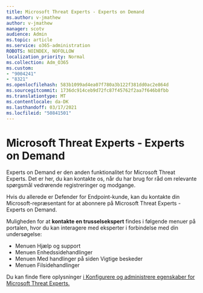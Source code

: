 ```yaml
---
title: Microsoft Threat Experts - Experts on Demand
ms.author: v-jmathew
author: v-jmathew
manager: scotv
audience: Admin
ms.topic: article
ms.service: o365-administration
ROBOTS: NOINDEX, NOFOLLOW
localization_priority: Normal
ms.collection: Adm_O365
ms.custom:
- "9004241"
- "8321"
ms.openlocfilehash: 583b1099ad4ea07f780a3b122f381dd0ac2e864d
ms.sourcegitcommit: 1736dc914ceb9d72fc87f45762f2aa7f646b8fbb
ms.translationtype: MT
ms.contentlocale: da-DK
ms.lasthandoff: 03/17/2021
ms.locfileid: "50841501"
---
```

# <a name="microsoft-threat-experts---experts-on-demand"></a>Microsoft Threat Experts - Experts on Demand

Experts on Demand er den anden funktionalitet for Microsoft Threat Experts. Det er her, du kan kontakte os, når du har brug for råd om relevante spørgsmål vedrørende registreringer og modgange.

Hvis du allerede er Defender for Endpoint-kunde, kan du kontakte din Microsoft-repræsentant for at abonnere på Microsoft Threat Experts - Experts on Demand.

Muligheden for at **kontakte en trusselsekspert** findes i følgende menuer på portalen, hvor du kan interagere med eksperter i forbindelse med din undersøgelse:

- Menuen Hjælp og support
- Menuen Enhedssidehandlinger
- Menuen Med handlinger på siden Vigtige beskeder
- Menuen Filsidehandlinger

Du kan finde flere oplysninger [i Konfigurere og administrere egenskaber for Microsoft Threat Experts.](https://docs.microsoft.com/windows/security/threat-protection/microsoft-defender-atp/configure-microsoft-threat-experts)
